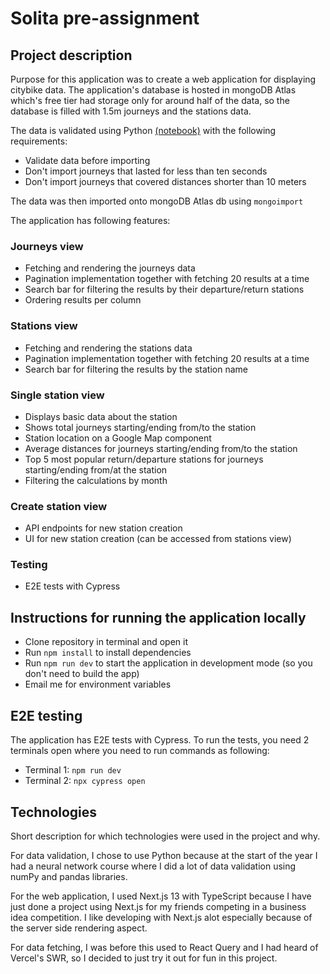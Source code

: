 # Solita pre-assignment

## Project description

Purpose for this application was to create a web application for displaying citybike data. The application's database is hosted in mongoDB Atlas which's free tier had storage only for around half of the data, so the database is filled with 1.5m journeys and the stations data.

The data is validated using Python [(notebook)](https://colab.research.google.com/drive/1W69s5jaew1L7bPouCLr2QHLOqxofv6P7#scrollTo=vaagiWcFLFcr) with the following requirements:

- Validate data before importing
- Don't import journeys that lasted for less than ten seconds
- Don't import journeys that covered distances shorter than 10 meters

The data was then imported onto mongoDB Atlas db using `mongoimport`

The application has following features:

### Journeys view

- Fetching and rendering the journeys data
- Pagination implementation together with fetching 20 results at a time
- Search bar for filtering the results by their departure/return stations
- Ordering results per column

### Stations view

- Fetching and rendering the stations data
- Pagination implementation together with fetching 20 results at a time
- Search bar for filtering the results by the station name

### Single station view

- Displays basic data about the station
- Shows total journeys starting/ending from/to the station
- Station location on a Google Map component
- Average distances for journeys starting/ending from/to the station
- Top 5 most popular return/departure stations for journeys starting/ending from/at the station
- Filtering the calculations by month

### Create station view

- API endpoints for new station creation
- UI for new station creation (can be accessed from stations view)

### Testing

- E2E tests with Cypress

## Instructions for running the application locally

- Clone repository in terminal and open it
- Run `npm install` to install dependencies
- Run `npm run dev` to start the application in development mode (so you don't need to build the app)
- Email me for environment variables

## E2E testing

The application has E2E tests with Cypress. To run the tests, you need 2 terminals open where you need to run commands as following:

- Terminal 1: `npm run dev`
- Terminal 2: `npx cypress open`

## Technologies

Short description for which technologies were used in the project and why.

For data validation, I chose to use Python because at the start of the year I had a neural network course where I did a lot of data validation using numPy and pandas libraries.

For the web application, I used Next.js 13 with TypeScript because I have just done a project using Next.js for my friends competing in a business idea competition. I like developing with Next.js alot especially because of the server side rendering aspect.

For data fetching, I was before this used to React Query and I had heard of Vercel's SWR, so I decided to just try it out for fun in this project.

